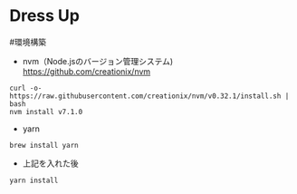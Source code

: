 # Dress Up

#環境構築

- nvm（Node.jsのバージョン管理システム)
https://github.com/creationix/nvm
```
curl -o- https://raw.githubusercontent.com/creationix/nvm/v0.32.1/install.sh | bash
nvm install v7.1.0
```
- yarn
```
brew install yarn
```

- 上記を入れた後
```
yarn install
```

